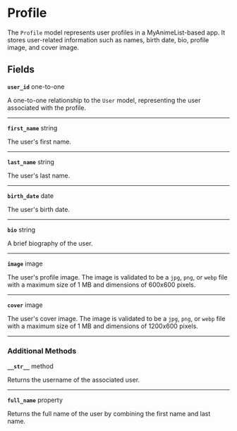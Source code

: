 # Profile <Badge type="danger" text="model" />

The `Profile` model represents user profiles in a MyAnimeList-based app. It stores user-related information such as names, birth date, bio, profile image, and cover image.

## Fields

**`user_id`** one-to-one

A one-to-one relationship to the `User` model, representing the user associated with the profile.

---

**`first_name`** string

The user's first name.

---

**`last_name`** string

The user's last name.

---

**`birth_date`** date

The user's birth date.

---

**`bio`** string

A brief biography of the user.

---

**`image`** image

The user's profile image. The image is validated to be a `jpg`, `png`, or `webp` file with a maximum size of 1 MB and dimensions of 600x600 pixels.

---

**`cover`** image

The user's cover image. The image is validated to be a `jpg`, `png`, or `webp` file with a maximum size of 1 MB and dimensions of 1200x600 pixels.

---

### Additional Methods

**`__str__`** method

Returns the username of the associated user.

---

**`full_name`** property

Returns the full name of the user by combining the first name and last name.
